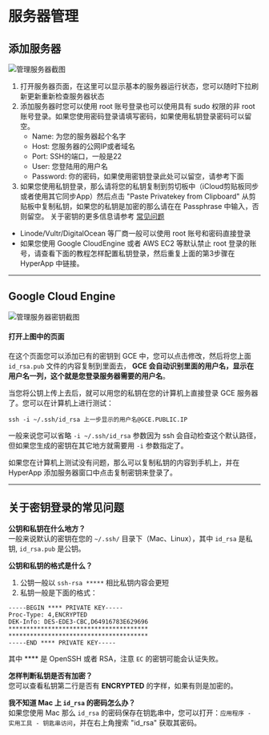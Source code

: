 # 服务器管理

## 添加服务器

![管理服务器截图](https://github.com/waylybaye/HyperApp-Guide/raw/master/images/manage-server.png "添加服务器")

1. 打开服务器页面，在这里可以显示基本的服务器运行状态，您可以随时下拉刷新更新重新检查服务器状态
2. 添加服务器时您可以使用 root 账号登录也可以使用具有 sudo 权限的非 root 账号登录。如果您使用密码登录请填写密码，如果使用私钥登录密码可以留空。
    * Name: 为您的服务器起个名字
    * Host: 您服务器的公网IP或者域名
    * Port: SSH的端口，一般是22
    * User: 您登陆用的用户名
    * Password: 你的密码，如果使用密钥登录此处可以留空，请参考下面
3. 如果您使用私钥登录，那么请将您的私钥复制到剪切板中（iCloud剪贴板同步或者使用其它同步App）然后点击 "Paste Privatekey from Clipboard" 从剪贴板中复制私钥，如果您的私钥是加密的那么请在在 Passphrase 中输入，否则留空。 关于密钥的更多信息请参考 [常见问题](#常见问题)

* Linode/Vultr/DigitalOcean 等厂商一般可以使用 root 账号和密码直接登录
* 如果您使用 Google CloudEngine 或者 AWS EC2 等默认禁止 root 登录的账号，请查看下面的教程怎样配置私钥登录，然后重复上面的第3步骤在 HyperApp 中链接。


---


## Google Cloud Engine

<!--*注：这篇文档只讲述如何链接到 GCE 而不会讲述如何创建 GCE 账号并且创建服务器。*-->

![管理服务器密钥截图](https://github.com/waylybaye/HyperApp-Guide/raw/master/images/gce-keys.png "管理服务器密钥")


#### 打开上图中的页面

在这个页面您可以添加已有的密钥到 GCE 中，您可以点击修改，然后将您上面 `id_rsa.pub` 文件的内容复制到里面去， **GCE 会自动识别里面的用户名，显示在用户名一列，这个就是您登录服务器需要的用户名**。


当您将公钥上传上去后，就可以用您的私钥在您的计算机上直接登录 GCE 服务器了。您可以在计算机上进行测试：


`ssh -i ~/.ssh/id_rsa 上一步显示的用户名@GCE.PUBLIC.IP`

一般来说您可以省略 `-i ~/.ssh/id_rsa` 参数因为 ssh 会自动检查这个默认路径，但如果您生成的密钥在其它地方就需要用 `-i` 参数指定了。


如果您在计算机上测试没有问题，那么可以复制私钥的内容到手机上，并在 HyperApp 添加服务器窗口中点击复制密钥来登录了。


---


## 关于密钥登录的常见问题

**公钥和私钥在什么地方？**  
一般来说默认的密钥在您的 `~/.ssh/` 目录下（Mac、Linux），其中 `id_rsa` 是私钥, `id_rsa.pub` 是公钥。

**公钥和私钥的格式是什么？**  
1. 公钥一般以 `ssh-rsa *****` 相比私钥内容会更短
2. 私钥一般是下面的格式：  

```
-----BEGIN **** PRIVATE KEY-----
Proc-Type: 4,ENCRYPTED
DEK-Info: DES-EDE3-CBC,D64916783E629696
***************************************
***************************************
-----END **** PRIVATE KEY-----
```

其中 **** 是 OpenSSH 或者 RSA，注意 `EC` 的密钥可能会认证失败。


**怎样判断私钥是否有加密？**  
您可以查看私钥第二行是否有 **ENCRYPTED** 的字样，如果有则是加密的。  


**我不知道 Mac 上 `id_rsa` 的密码怎么办？**  
如果您使用 Mac 那么 `id_rsa` 的密码保存在钥匙串中，您可以打开：`应用程序 - 实用工具 - 钥匙串访问`，并在右上角搜索 "id_rsa" 获取其密码。  


